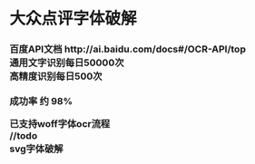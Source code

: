 <h1>大众点评字体破解</h1>

<h3>百度API文档 http://ai.baidu.com/docs#/OCR-API/top<br>
通用文字识别每日50000次<br>
高精度识别每日500次<br>
<br>
成功率 约 98% 

已支持woff字体ocr流程<br>
//todo<br>
svg字体破解</h3>
